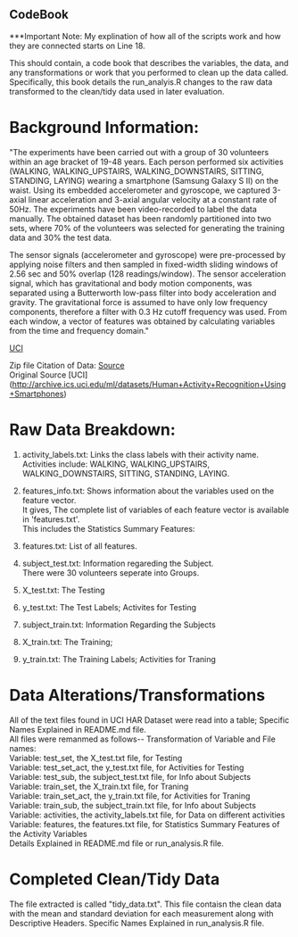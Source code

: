 ## CodeBook
***Important Note: My explination of how all of the scripts work and how they are connected starts on Line 18.  <br />

This should contain, a code book that describes the variables, the data, and any transformations or work that you performed to clean up the data called.  <br />
Specifically, this book details the run_analyis.R changes to the raw data transformed to the clean/tidy data used in later evaluation.

# Background Information:
"The experiments have been carried out with a group of 30 volunteers within an age bracket of 19-48 years. Each person performed six activities (WALKING, WALKING_UPSTAIRS, WALKING_DOWNSTAIRS, SITTING, STANDING, LAYING) wearing a smartphone (Samsung Galaxy S II) on the waist. Using its embedded accelerometer and gyroscope, we captured 3-axial linear acceleration and 3-axial angular velocity at a constant rate of 50Hz. The experiments have been video-recorded to label the data manually. The obtained dataset has been randomly partitioned into two sets, where 70% of the volunteers was selected for generating the training data and 30% the test data. 

The sensor signals (accelerometer and gyroscope) were pre-processed by applying noise filters and then sampled in fixed-width sliding windows of 2.56 sec and 50% overlap (128 readings/window). The sensor acceleration signal, which has gravitational and body motion components, was separated using a Butterworth low-pass filter into body acceleration and gravity. The gravitational force is assumed to have only low frequency components, therefore a filter with 0.3 Hz cutoff frequency was used. From each window, a vector of features was obtained by calculating variables from the time and frequency domain."


[UCI](http://archive.ics.uci.edu/ml/datasets/Human+Activity+Recognition+Using+Smartphones)

Zip file Citation of Data: [Source](https://d396qusza40orc.cloudfront.net/getdata%2Fprojectfiles%2FUCI%20HAR%20Dataset.zip) <br />
Original Source [UCI] (http://archive.ics.uci.edu/ml/datasets/Human+Activity+Recognition+Using+Smartphones)
<br />

# Raw Data Breakdown: <br />

1. activity_labels.txt: Links the class labels with their activity name.  <br />
Activities include: WALKING, WALKING_UPSTAIRS, WALKING_DOWNSTAIRS, SITTING, STANDING, LAYING.  <br />

2. features_info.txt: Shows information about the variables used on the feature vector. <br /> 
It gives, The complete list of variables of each feature vector is available in 'features.txt'.  <br /> 
This includes the Statistics Summary Features: 

3. features.txt: List of all features.  <br />

4. subject_test.txt: Information regareding the Subject.  <br />
There were 30 volunteers seperate into Groups. <br />

5. X_test.txt: The Testing   <br />

6. y_test.txt: The Test Labels; Activites for Testing  <br />

7. subject_train.txt: Information Regarding the Subjects  <br />

8. X_train.txt: The Training;   <br />

9. y_train.txt: The Training Labels; Activities for Traning  <br />

# Data Alterations/Transformations
All of the text files found in UCI HAR Dataset were read into a table; Specific Names Explained in README.md file. <br />
All files were remanmed as follows-- Transformation of Variable and File names:  <br />
Variable: test_set, the X_test.txt file, for Testing  <br />
Variable: test_set_act, the y_test.txt file, for Activities for Testing  <br />
Variable: test_sub, the subject_test.txt file, for Info about Subjects  <br />
Variable: train_set, the X_train.txt file, for Traning  <br />
Variable: train_set_act, the y_train.txt file, for Activities for Traning  <br />
Variable: train_sub, the subject_train.txt file, for Info about Subjects  <br />
Variable: activities, the activity_labels.txt file, for Data on different activities  <br />
Variable: features, the features.txt file, for Statistics Summary Features of the Activity Variables <br />
Details Explained in README.md file or run_analysis.R file.


# Completed Clean/Tidy Data <br />
The file extracted is called "tidy_data.txt". This file contaisn the clean data with the mean and standard deviation for each measurement along with Descriptive Headers. Specific Names Explained in run_analysis.R file.



